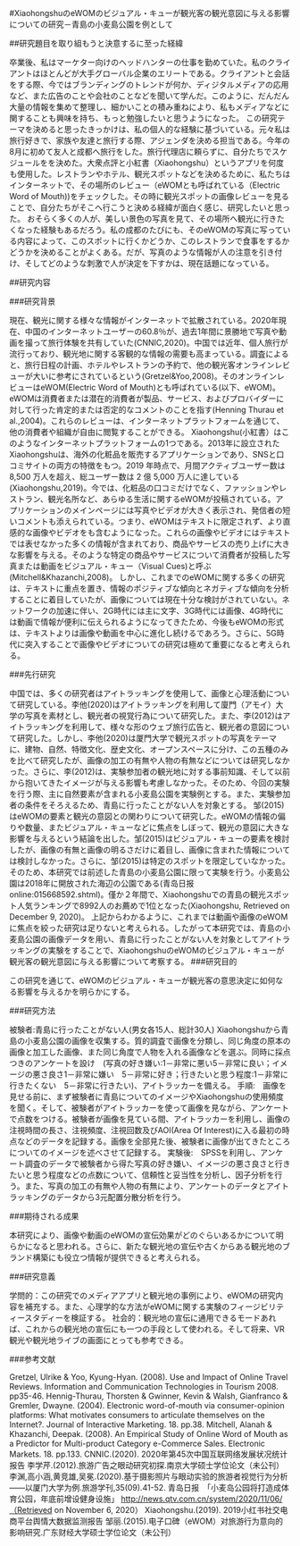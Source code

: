 #XiaohongshuのeWOMのビジュアル・キューが観光客の観光意図に与える影響についての研究－青島の小麦島公園を例として

##研究題目を取り組もうと決意するに至った経緯

卒業後、私はマーケター向けのヘッドハンターの仕事を勤めていた。私のクライアントはほとんどが大手グローバル企業のエリートである。クライアントと会話をする際、今ではブランディングのトレンドが何か、ディジタルメディアの応用など、また広告のことや会社のことなどを聞いて学んだ。このように、だんだん大量の情報を集めて整理し、細かいことの積み重ねにより、私もメディアなどに関することも興味を持ち、もっと勉強したいと思うようになった。
この研究テーマを決めると思ったきっかけは、私の個人的な経験に基づいている。元々私は旅行好きで、家族や友達と旅行する際、アジェンダを決める担当である。今年の8月に初めて友人と成都へ旅行をした。旅行代理店に頼らずに、自分たちでスケジュールをを決めた。大衆点評と小紅書（Xiaohongshu）というアプリを何度も使用した。レストランやホテル、観光スポットなどを決めるために、私たちはインターネットで、その場所のレビュー（eWOMとも呼ばれている（Electric Word of Mouth))をチェックした。その時に観光スポットの画像レビューを見ることで、自分たちがそこへ行こうと決める経緯が面白く感じ、研究したいと思った。
おそらく多くの人が、美しい景色の写真を見て、その場所へ観光に行きたくなった経験もあるだろう。私の成都のたびにも、そのeWOMの写真に写っている内容によって、このスポットに行くかどうか、このレストランで食事をするかどうかを決めることがよくある。だが、写真のような情報が人の注意を引き付け、そしてどのような刺激で人が決定を下すかは、現在話題になっている。

##研究内容

###研究背景  

現在、観光に関する様々な情報がインターネットで拡散されている。2020年現在、中国のインターネットユーザーの60.8％が、過去1年間に景勝地で写真や動画を撮って旅行体験を共有していた(CNNIC,2020)。中国では近年、個人旅行が流行っており、観光地に関する客観的な情報の需要も高まっている。調査によると、旅行日程の計画、ホテルやレストランの予約で、他の観光客オンラインレビューが大いに参考にされているという(Gretzel&Yoo,2008)。そのオンラインレビューはeWOM(Electric Word of Mouth)とも呼ばれている(以下、eWOM)。eWOMは消費者または潜在的消費者が製品、サービス、およびプロバイダーに対して行った肯定的または否定的なコメントのことを指す(Henning Thurau et al.,2004)。これらのレビューは、インターネットプラットフォームを通じて、他の消費者や組織が自由に閲覧することができる。
Xiaohongshu(小紅書）はこのようなインターネットプラットフォームの1つである。2013年に設立されたXiaohongshuは、海外の化粧品を販売するアプリケーションであり、SNSと口コミサイトの両方の特徴をもつ。2019 年時点で、月間アクティブユーザー数は 8,500 万人を超え、総ユーザー数は 2 億 5,000 万人に達している(Xiaohongshu,2019)。今では、化粧品の口コミだけでなく、ファッションやレストラン、観光名所など、あらゆる生活に関するeWOMが投稿されている。アプリケーションのメインページには写真やビデオが大きく表示され、発信者の短いコメントも添えられている。つまり、eWOMはテキストに限定されず、より直感的な画像やビデオをも含むようになった。これらの画像やビデオにはテキストでは表せなかった多くの情報が含まれており、商品やサービスの売り上げに大きな影響を与える。そのような特定の商品やサービスについて消費者が投稿した写真または動画をビジュアル・キュー（Visual Cues)と呼ぶ(Mitchell&Khazanchi,2008)。
しかし、これまでのeWOMに関する多くの研究は、テキストに重点を置き、情報のポジティブな傾向とネガティブな傾向を分析することに着目していたが、画像については現在十分な検討がされていない。ネットワークの加速に伴い、2G時代には主に文字、3G時代には画像、4G時代には動画で情報が便利に伝えられるようになってきたため、今後もeWOMの形式は、テキストよりは画像や動画を中心に進化し続けるであろう。さらに、5G時代に突入することで画像やビデオについての研究は極めて重要になると考えられる。

###先行研究

中国では、多くの研究者はアイトラッキングを使用して、画像と心理活動について研究している。李他(2020)はアイトラッキングを利用して廈門（アモイ）大学の写真を素材とし、観光者の視覚行為について研究した。また、李(2012)はアイトラッキングを利用して、様々な形のウェブ旅行広告と、観光者の意図について研究した。しかし、李他(2020)は厦門大学で観光スポットの写真をテーマに、建物、自然、特徴文化、歴史文化、オープンスペースに分け、この五種のみを比べて研究したが、画像の加工の有無や人物の有無などについては研究しなかった。さらに、李(2012)は、実験参加者の観光地に対する事前知識、そして以前から抱いてきたイメージが与える影響も考慮しなかった。そのため、今回の実験を行う際、主に自然要素が含まれる小麦島公園を実験例とする。また、実験参加者の条件をそろえるため、青島に行ったことがない人を対象とする。
邹(2015)はeWOMの要素と観光の意図との関わりについて研究した。eWOMの情報の偏りや数量、またビジュアル・キューなどに焦点をしぼって、観光の意図に大きな影響を与えるという結論を出した。邹(2015)はビジュアル・キューの要素を検討したが、画像の有無と画像の明るさだけに着目し、画像に含まれた情報については検討しなかった。さらに、邹(2015)は特定のスポットを限定していなかった。そのため、本研究では前述した青島の小麦島公園に限って実験を行う。小麦島公園は2018年に開放された海辺の公園である(青岛日报 online:015668592.shtml)。僅か２年間で、Xiaohongshuでの青島の観光スポット人気ランキングで8992人のお薦めで1位となった(Xiaohongshu, Retrieved on December 9, 2020)。
上記からわかるように、これまでは動画や画像のeWOMに焦点を絞った研究は足りないと考えられる。したがって本研究では、青島の小麦島公園の画像データを用い、青島に行ったことがない人を対象としてアイトラッキングの実験をすることで、XiaohongshuのeWOMのビジュアル・キューが観光客の観光意図に与える影響について考察する。
###研究目的　

この研究を通じて、eWOMのビジュアル・キューが観光客の意思決定に如何なる影響を与えるかを明らかにする。

###研究方法

被験者:青島に行ったことがない人(男女各15人、総計30人)
Xiaohongshuから青島の小麦島公園の画像を収集する。質的調査で画像を分類し、同じ角度の原本の画像と加工した画像、また同じ角度で人物を入れる画像などを選ぶ。同時に採点つきのアンケートを設け　(写真の好き嫌い:1－非常に悪い5－非常に良い；イメージの悪さ良さ1－非常に嫌い　5－非常に好き；行きたいと思う程度:1－非常に行きたくない　5－非常に行きたい)、アイトラッカーを備える。
手順:　画像を見せる前に、まず被験者に青島についてのイメージやXiaohongshuの使用頻度を聞く。そして、被験者がアイトラッカーを使って画像を見ながら、アンケートで点数をつける。被験者が画像を見ている間、アイトラッカーを利用し、画像の注視時間の長さ、注視頻度、注視回数及びAOI(Area Of Interest)に入る最初の時点などのデータを記録する。画像を全部見た後、被験者に画像が出てきたところについてのイメージを述べさせて記録する。
実験後:　SPSSを利用し、アンケート調査のデータで被験者から得た写真の好き嫌い、イメージの悪さ良さと行きたいと思う程度などの点数について、信頼性と妥当性を分析し、因子分析を行う。また、写真の加工の有無や人物の有無により、アンケートのデータとアイトラッキングのデータから3元配置分散分析を行う。

###期待される成果 

本研究により、画像や動画のeWOMの宣伝効果がどのぐらいあるかについて明らかになると思われる。さらに、新たな観光地の宣伝や古くからある観光地のブランド構築にも役立つ情報が提供できると考えられる。

###研究意義

学問的：この研究でのメディアアプリと観光地の事例により、eWOMの研究内容を補充する。また、心理学的な方法がeWOMに関する実験のフィージビリティースタディーを検証する。
社会的：観光地の宣伝に通用できるモードあれば、これからの観光地の宣伝にも一つの手段として使われる。そして将来、VR観光や観光地ライブの画面にとっても参考できる。

###参考文献

Gretzel, Ulrike & Yoo, Kyung-Hyan. (2008). Use and Impact of Online Travel Reviews. Information and Communication Technologies in Tourism 2008. pp35-46. 
Hennig-Thurau, Thorsten & Gwinner, Kevin & Walsh, Gianfranco & Gremler, Dwayne. (2004). Electronic word-of-mouth via consumer-opinion platforms: What motivates consumers to articulate themselves on the Internet?. Journal of Interactive Marketing. 18. pp.38. 
Mitchell, Alanah & Khazanchi, Deepak. (2008). An Empirical Study of Online Word of Mouth as a Predictor for Multi-product Category e-Commerce Sales. Electronic Markets. 18. pp.133.
CNNIC.(2020). 2020年第45次中国互联网络发展状况统计报告
李学芹.(2012).旅游广告之眼动研究初探.南京大学硕士学位论文（未公刊）
李渊,高小涵,黄竞雄,吴冕.(2020).基于摄影照片与眼动实验的旅游者视觉行为分析——以厦门大学为例.旅游学刊,35(09).41-52.
青岛日报　「小麦岛公园将打造成体育公园，年底前增设健身设施」
http://news.qtv.com.cn/system/2020/11/06/（Retrieved on November 6, 2020）
Xiaohongshu.(2019). 2019小红书社交电商平台舆情大数据监测报告
邹丽.(2015).电子口碑（eWOM）对旅游行为意向的影响研究.广东财经大学硕士学位论文（未公刊）
